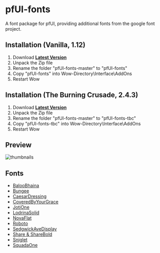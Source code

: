 # pfUI-fonts

A font package for pfUI, providing additional fonts from the google font project.

## Installation (Vanilla, 1.12)
1. Download **[Latest Version](https://github.com/shagu/pfUI-fonts/archive/master.zip)**
2. Unpack the Zip file
3. Rename the folder "pfUI-fonts-master" to "pfUI-fonts"
4. Copy "pfUI-fonts" into Wow-Directory\Interface\AddOns
5. Restart Wow

## Installation (The Burning Crusade, 2.4.3)
1. Download **[Latest Version](https://github.com/shagu/pfUI-fonts/archive/master.zip)**
2. Unpack the Zip file
3. Rename the folder "pfUI-fonts-master" to "pfUI-fonts-tbc"
4. Copy "pfUI-fonts-tbc" into Wow-Directory\Interface\AddOns
5. Restart Wow

## Preview
![thumbnails](https://raw.githubusercontent.com/shagu/ShaguAddons/master/_img/pfUI-fonts/thumbnails.png)

## Fonts
* [BalooBhaina](https://fonts.google.com/specimen/Baloo+Bhaina)
* [Bungee](https://fonts.google.com/specimen/Bungee)
* [CaesarDressing](https://fonts.google.com/specimen/Caesar+Dressing)
* [CoveredByYourGrace](https://fonts.google.com/specimen/Covered+By+Your+Grace)
* [JotiOne](https://fonts.google.com/specimen/Joti+One)
* [LodrinaSolid](https://fonts.google.com/specimen/Londrina+Solid)
* [NovaFlat](https://fonts.google.com/specimen/Nova+Flat)
* [Roboto](https://fonts.google.com/specimen/Roboto)
* [SedgwickAveDisplay](https://fonts.google.com/specimen/Sedgwick+Ave+Display)
* [Share & ShareBold](https://fonts.google.com/specimen/Share)
* [Sniglet](https://fonts.google.com/specimen/Sniglet)
* [SquadaOne](https://fonts.google.com/specimen/Squada+One)

